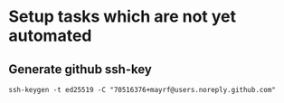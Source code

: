 # Setup tasks which are not yet automated

## Generate github ssh-key

```
ssh-keygen -t ed25519 -C "70516376+mayrf@users.noreply.github.com"
```
